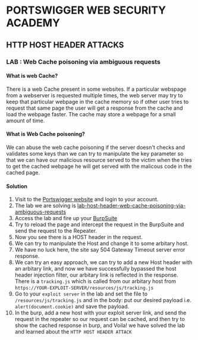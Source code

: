 # PORTSWIGGER WEB SECURITY ACADEMY

## HTTP HOST HEADER ATTACKS

### LAB : Web Cache poisoning via ambiguous requests

#### What is web Cache?
There is a web Cache present in some websites. If a particular webspage from a webserver is requested multiple times, the web server may try to keep that particular webpage in the cache memory so if other user tries to request that same page the user will get a response from the cache and load the webpage faster. The cache may store a webpage for a small amount of time.

#### What is Web Cache poisoning?
We can abuse the web cache poisoning if the server doesn't checks and validates some keys than we can try to manipulate the key parameter so that we can have our malicious resource served to the victim when the tries to get the cached webpage he will get served with the malicous code in the cached page.

#### Solution 
1. Visit to the [Portswigger website](https://portswigger.net) and login to your account.
2. The lab we are solving is [lab-host-header-web-cache-poisoning-via-ambiguous-requests](https://portswigger.net/web-security/host-header/exploiting/lab-host-header-web-cache-poisoning-via-ambiguous-requests)
3. Access the lab and fire up your [BurpSuite](https://portswigger.net/burp/) 
4. Try to reload the page and intercept the request in the BurpSuite and send the request to the Repeater.
5. Now you see there is a HOST header in the request.
6. We can try to manipulate the Host and change it to some arbitary host.
7. We have no luck here, the site say 504 Gateway Timeout server error response.
8. We can try an easy approach, we can try to add a new Host header with an arbitary link, and now we have successfully bypassed the host header injection filter, our arbitary link is reflected in the response.
There is a `tracking.js` which is called from our arbitary host from `https://YOUR-EXPLOIT-SERVER/resources/js/tracking.js`
9. Go to your `exploit server` in the lab and set the file to `/resources/js/tracking.js` and in the body: put our desired payload i.e. `alert(document.cookie)` and save the payload.
10. In the burp, add a new host with your exploit server link, and send the request in the repeater so our request can be cached, and then try to show the cached response in burp, and Voila! we have solved the lab and learned about the `HTTP HOST HEADER ATTACK`